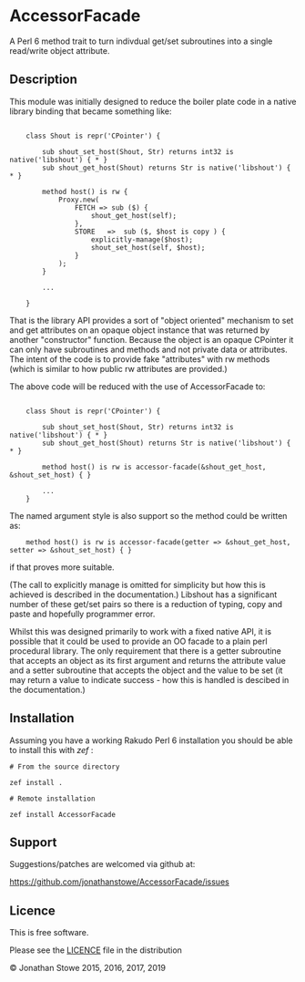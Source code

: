# AccessorFacade

A Perl 6 method trait to turn indivdual get/set subroutines into a single
read/write object attribute.

## Description

This module was initially designed to reduce the boiler plate code in
a native library binding that became something like:

```perl6

    class Shout is repr('CPointer') {

        sub shout_set_host(Shout, Str) returns int32 is native('libshout') { * }
        sub shout_get_host(Shout) returns Str is native('libshout') { * }

        method host() is rw {
            Proxy.new(
                FETCH => sub ($) {
                    shout_get_host(self);
                },
                STORE   =>  sub ($, $host is copy ) {
                    explicitly-manage($host);
                    shout_set_host(self, $host);
                }
            );
        }

        ...

    }

```

That is the library API provides a sort of "object oriented" mechanism to
set and get attributes on an opaque object instance that was returned
by another "constructor" function. Because the object is an opaque
CPointer it can only have subroutines and methods and not private data or
attributes. The intent of the code is to provide fake "attributes" with
rw methods (which is similar to how public rw attributes are provided.)

The above code will be reduced with the use of AccessorFacade to:

```perl6

    class Shout is repr('CPointer') {

        sub shout_set_host(Shout, Str) returns int32 is native('libshout') { * } 
        sub shout_get_host(Shout) returns Str is native('libshout') { * }

        method host() is rw is accessor-facade(&shout_get_host, &shout_set_host) { }

        ...
    }
```

The named argument style is also support so the method could be written as:

```perl6
    method host() is rw is accessor-facade(getter => &shout_get_host, setter => &shout_set_host) { }
```

if that proves more suitable.

(The call to explicitly manage is omitted for simplicity but how this is
achieved is described in the documentation.)  Libshout has a significant
number of these get/set pairs so there is a reduction of typing, copy
and paste and hopefully programmer error.

Whilst this was designed primarily to work with a fixed native API, it
is possible that it could be used to provide an OO facade to a plain
perl procedural library. The only requirement that there is a getter
subroutine that accepts an object as its first argument and returns the
attribute value and a setter subroutine that accepts the object and the
value to be set (it may return a value to indicate success - how this
is handled is descibed in the documentation.)


## Installation

Assuming you have a working Rakudo Perl 6 installation you should be able to
install this with *zef* :

    # From the source directory
   
    zef install .

    # Remote installation

    zef install AccessorFacade

## Support

Suggestions/patches are welcomed via github at:

https://github.com/jonathanstowe/AccessorFacade/issues

## Licence

This is free software.

Please see the [LICENCE](LICENCE) file in the distribution

© Jonathan Stowe 2015, 2016, 2017, 2019
